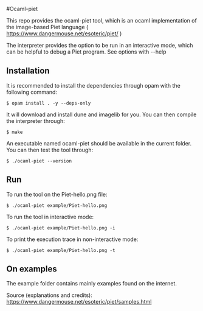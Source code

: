#Ocaml-piet

This repo provides the ocaml-piet tool, which is an ocaml implementation
of the image-based Piet language ( https://www.dangermouse.net/esoteric/piet/ )

The interpreter provides the option to be run in an interactive mode, 
which can be helpful to debug a Piet program.
See options with --help

## Installation
It is recommended to install the dependencies through opam with the following command:
```
$ opam install . -y --deps-only
```
It will download and install dune and imagelib for you.
You can then compile the interpreter through:
```
$ make
```

An executable named ocaml-piet should be available in the current folder.
You can then test the tool through:
```
$ ./ocaml-piet --version
```

## Run

To run the tool on the Piet-hello.png file:
```
$ ./ocaml-piet example/Piet-hello.png
```

To run the tool in interactive mode:
```
$ ./ocaml-piet example/Piet-hello.png -i
```

To print the execution trace in non-interactive mode:
```
$ ./ocaml-piet example/Piet-hello.png -t
```

## On examples
The example folder contains mainly examples found on the internet.

Source (explanations and credits):
https://www.dangermouse.net/esoteric/piet/samples.html
